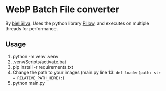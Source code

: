 # WebP Batch File converter
By [biellSilva](https://github.com/biellSilva). Uses the python library [Pillow](https://github.com/python-pillow/Pillow), and executes on multiple threads for performance.

## Usage
1. python -m venv .venv
2. .venv/Scripts/activate.bat
3. pip install -r requirements.txt
4. Change the path to your images (main.py line 13: `def loader(path: str = RELATIVE_PATH_HERE):`)
5. python main.py